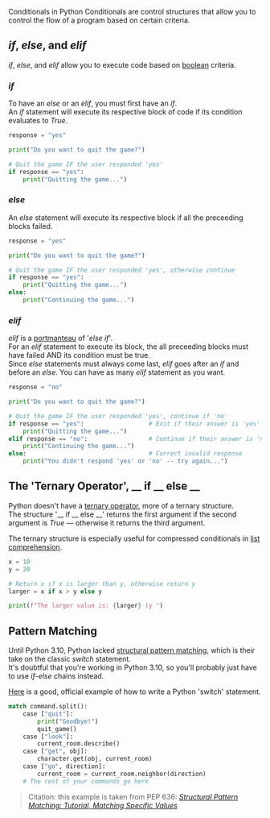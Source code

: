 Conditionals in Python
Conditionals are control structures that allow you to control the flow of a program based on certain criteria. <br />

## _if_, _else_, and _elif_
_if_, _else_, and _elif_ allow you to execute code based on [boolean](https://realpython.com/python-boolean/) criteria.

### _if_
To have an _else_ or an _elif_, you must first have an _if_. <br />
An _if_ statement will execute its respective block of code if its condition evaluates to _True_.

```Python
response = "yes"

print("Do you want to quit the game?")

# Quit the game IF the user responded 'yes'
if response == "yes":
    print("Quitting the game...")
```

### _else_
An _else_ statement will execute its respective block if all the preceeding blocks failed. <br />

```Python
response = "yes"

print("Do you want to quit the game?")

# Quit the game IF the user responded 'yes', otherwise continue
if response == "yes":
    print("Quitting the game...")
else:                          
    print("Continuing the game...")  
```

### _elif_
_elif_ is a [portmanteau](https://www.britannica.com/topic/portmanteau-word) of '_else if_'. <br />
For an _elif_ statement to execute its block, the all preceeding blocks must have failed AND its condition must be true. <br />
Since _else_ statements must always come last, _elif_ goes after an _if_ and before an _else_. You can have as many _elif_ statement as you want.

```Python
response = "no"

print("Do you want to quit the game?")

# Quit the game IF the user responded 'yes', continue if 'no'
if response == "yes":                  # Exit if their answer is 'yes'
    print("Quitting the game...")
elif response == "no":                 # Continue if their answer is 'no'
    print("Continuing the game...")
else:                                  # Correct invalid response
    print("You didn't respond 'yes' or 'no' -- try again...")
```

## The 'Ternary Operator', \_\_ if \_\_ else \_\_
Python doesn't have a [ternary operator](https://www.freecodecamp.org/news/c-ternary-operator/), more of a ternary structure. <br />
The structure '\_\_ if \_\_ else \_\_' returns the first argument if the second argument is _True_ — otherwise it returns the third argument.

The ternary structure is especially useful for compressed conditionals in [list comprehension](https://www.programiz.com/python-programming/list-comprehension).
```Python
x = 10
y = 20

# Return x if x is larger than y, otherwise return y
larger = x if x > y else y

print(f"The larger value is: {larger} (y ")
```

## Pattern Matching
Until Python 3.10, Python lacked [structural pattern matching](https://www.python.org/dev/peps/pep-0636/), which is their take on the classic _switch_ statement. <br />
It's doubtful that you're working in Python 3.10, so you'll probably just have to use _if_-_else_ chains instead.

[Here](https://www.python.org/dev/peps/pep-0636/#matching-specific-values) is a good, official example of how to write a Python 'switch' statement.
```Python
match command.split():
    case ["quit"]:
        print("Goodbye!")
        quit_game()
    case ["look"]:
        current_room.describe()
    case ["get", obj]:
        character.get(obj, current_room)
    case ["go", direction]:
        current_room = current_room.neighbor(direction)
    # The rest of your commands go here
```
> Citation: this example is taken from PEP 636: [_Structural Pattern Matching: Tutorial, Matching Specific Values_](https://www.python.org/dev/peps/pep-0636/#matching-specific-values)
